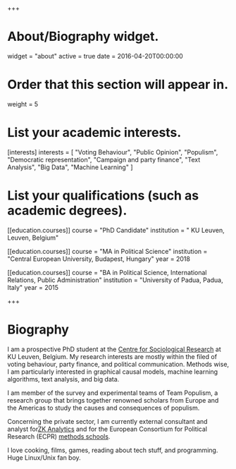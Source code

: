 +++
# About/Biography widget.
widget = "about"
active = true
date = 2016-04-20T00:00:00

# Order that this section will appear in.
weight = 5

# List your academic interests.
[interests]
  interests = [
    "Voting Behaviour",
    "Public Opinion", 
    "Populism",
    "Democratic representation", 
    "Campaign and party finance",
    "Text Analysis",
    "Big Data", 
    "Machine Learning"
  ]

# List your qualifications (such as academic degrees).
[[education.courses]]
  course = "PhD Candidate"
  institution = " KU Leuven, Leuven, Belgium"

[[education.courses]]
  course = "MA in Political Science"
  institution = "Central European University, Budapest, Hungary"
  year = 2018

[[education.courses]]
  course = "BA in Political Science, International Relations, Public Administration"
  institution = "University of Padua, Padua, Italy"
  year = 2015 
 
+++

# Biography

I am a prospective PhD student at the [Centre for Sociological Research](https://soc.kuleuven.be/ceso) at KU Leuven, Belgium. My research interests are mostly within the filed of voting behaviour, party finance, and political communication. Methods wise, I am particularly interested in graphical causal models, machine learning algorithms, text analysis, and big data. 

I am member of the survey and experimental teams of Team Populism, a research group that brings together renowned scholars from Europe and the Americas to study the causes and consequences of populism.

Concerning the private sector, I am currently external consultant and analyst for[ZK Analytics](http://www.zkanalytics.com/) and for the European Consortium for Political Research (ECPR) [methods schools](https://ecpr.eu/Events/EventTypeDetails.aspx?EventTypeID=5). 


I love cooking, films, games, reading about tech stuff, and programming. Huge Linux/Unix fan boy.
